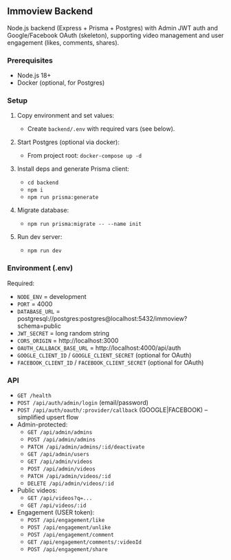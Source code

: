 ## Immoview Backend

Node.js backend (Express + Prisma + Postgres) with Admin JWT auth and Google/Facebook OAuth (skeleton), supporting video management and user engagement (likes, comments, shares).

### Prerequisites
- Node.js 18+
- Docker (optional, for Postgres)

### Setup
1. Copy environment and set values:
   - Create `backend/.env` with required vars (see below).

2. Start Postgres (optional via docker):
   - From project root: `docker-compose up -d`

3. Install deps and generate Prisma client:
   - `cd backend`
   - `npm i`
   - `npm run prisma:generate`

4. Migrate database:
   - `npm run prisma:migrate -- --name init`

5. Run dev server:
   - `npm run dev`

### Environment (.env)
Required:
- `NODE_ENV` = development
- `PORT` = 4000
- `DATABASE_URL` = postgresql://postgres:postgres@localhost:5432/immoview?schema=public
- `JWT_SECRET` = long random string
- `CORS_ORIGIN` = http://localhost:3000
- `OAUTH_CALLBACK_BASE_URL` = http://localhost:4000/api/auth
- `GOOGLE_CLIENT_ID` / `GOOGLE_CLIENT_SECRET` (optional for OAuth)
- `FACEBOOK_CLIENT_ID` / `FACEBOOK_CLIENT_SECRET` (optional for OAuth)

### API
- `GET /health`
- `POST /api/auth/admin/login` (email/password)
- `POST /api/auth/oauth/:provider/callback` (GOOGLE|FACEBOOK) – simplified upsert flow
- Admin-protected:
  - `GET /api/admin/admins`
  - `POST /api/admin/admins`
  - `PATCH /api/admin/admins/:id/deactivate`
  - `GET /api/admin/users`
  - `GET /api/admin/videos`
  - `POST /api/admin/videos`
  - `PATCH /api/admin/videos/:id`
  - `DELETE /api/admin/videos/:id`
- Public videos:
  - `GET /api/videos?q=...`
  - `GET /api/videos/:id`
- Engagement (USER token):
  - `POST /api/engagement/like`
  - `POST /api/engagement/unlike`
  - `POST /api/engagement/comment`
  - `GET /api/engagement/comments/:videoId`
  - `POST /api/engagement/share`


